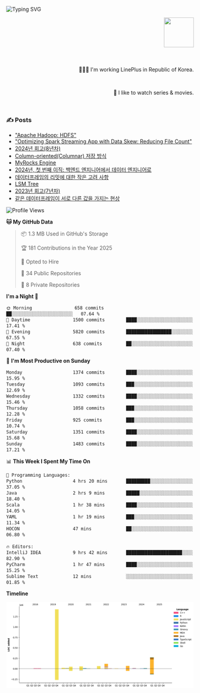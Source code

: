 ![Typing SVG](https://readme-typing-svg.herokuapp.com/?lines=Hello,+I'm+Changkwon+😎&height=150&width=1024&size=40&color=458588&background=282828&center=true&vCenter=true&multiline=false&duration=2000&pause=0)

<div align=right>
  <a href="https://github.com/devxb/gitanimals">
    <img
      src="https://render.gitanimals.org/lines/spearkkk?pet-id=624227435622945015"
      width="80"
      height="80"
    />
  </a>
  <br/>
  <br/>  
  <br/>
  
  👨🏼‍💻 I'm working LinePlus in Republic of Korea.
  
  <br/>
  
  🍿 I like to watch series & movies.
  
  <br/>

</div>
  
<div align=left>
  
  <div>
    
  ### ✍️ Posts
    
  </div>
  
  <!-- BLOGPOSTS:START -->
- ["Apache Hadoop: HDFS"](https://spearkkk.dev/kr/blog/apache-hadoop-hdfs)
- ["Optimizing Spark Streaming App with Data Skew: Reducing File Count"](https://spearkkk.dev/kr/blog/optimizing-spark-streaming-app-with-data-skew-reducing-file-count)
- [2024년 회고(8년차)](https://spearkkk.dev/kr/blog/8th-year-retrospect)
- [Column-oriented(Columnar) 저장 방식](https://spearkkk.dev/kr/blog/column-oriented)
- [MyRocks Engine](https://spearkkk.dev/kr/blog/my-rocks_engine)
- [2024년, 첫 번째 이직: 백엔드 엔지니어에서 데이터 엔지니어로](https://spearkkk.dev/kr/blog/2024-first-changing-company-from-backend-to-data-engineer)
- [데이터프레임의 리밋에 대한 작은 고려 사항](https://spearkkk.dev/kr/blog/dataframe-limit)
- [LSM Tree](https://spearkkk.dev/kr/blog/lsm-tree)
- [2023년 회고(7년차)](https://spearkkk.dev/kr/blog/7th-year-retrospect)
- [같은 데이터프레임이 서로 다른 값을 가지는 현상](https://spearkkk.dev/kr/blog/two-dataframe-have-another-value)
<!-- BLOGPOSTS:END -->

  
<!--START_SECTION:waka-->
![Profile Views](http://img.shields.io/badge/Profile%20Views-0-blue)

**🐱 My GitHub Data** 

> 📦 1.3 MB Used in GitHub's Storage 
 > 
> 🏆 181 Contributions in the Year 2025
 > 
> 💼 Opted to Hire
 > 
> 📜 34 Public Repositories 
 > 
> 🔑 8 Private Repositories 
 > 
**I'm a Night 🦉** 

```text
🌞 Morning                658 commits         ██░░░░░░░░░░░░░░░░░░░░░░░   07.64 % 
🌆 Daytime                1500 commits        ████░░░░░░░░░░░░░░░░░░░░░   17.41 % 
🌃 Evening                5820 commits        █████████████████░░░░░░░░   67.55 % 
🌙 Night                  638 commits         ██░░░░░░░░░░░░░░░░░░░░░░░   07.40 % 
```
📅 **I'm Most Productive on Sunday** 

```text
Monday                   1374 commits        ████░░░░░░░░░░░░░░░░░░░░░   15.95 % 
Tuesday                  1093 commits        ███░░░░░░░░░░░░░░░░░░░░░░   12.69 % 
Wednesday                1332 commits        ████░░░░░░░░░░░░░░░░░░░░░   15.46 % 
Thursday                 1058 commits        ███░░░░░░░░░░░░░░░░░░░░░░   12.28 % 
Friday                   925 commits         ███░░░░░░░░░░░░░░░░░░░░░░   10.74 % 
Saturday                 1351 commits        ████░░░░░░░░░░░░░░░░░░░░░   15.68 % 
Sunday                   1483 commits        ████░░░░░░░░░░░░░░░░░░░░░   17.21 % 
```


📊 **This Week I Spent My Time On** 

```text
💬 Programming Languages: 
Python                   4 hrs 20 mins       █████████░░░░░░░░░░░░░░░░   37.05 % 
Java                     2 hrs 9 mins        █████░░░░░░░░░░░░░░░░░░░░   18.40 % 
Scala                    1 hr 38 mins        ████░░░░░░░░░░░░░░░░░░░░░   14.05 % 
YAML                     1 hr 19 mins        ███░░░░░░░░░░░░░░░░░░░░░░   11.34 % 
HOCON                    47 mins             ██░░░░░░░░░░░░░░░░░░░░░░░   06.80 % 

🔥 Editors: 
IntelliJ IDEA            9 hrs 42 mins       █████████████████████░░░░   82.90 % 
PyCharm                  1 hr 47 mins        ████░░░░░░░░░░░░░░░░░░░░░   15.25 % 
Sublime Text             12 mins             ░░░░░░░░░░░░░░░░░░░░░░░░░   01.85 % 
```

**Timeline**

![Lines of Code chart](https://raw.githubusercontent.com/spearkkk/spearkkk/main/assets/bar_graph.png)


<!--END_SECTION:waka-->
</div>

